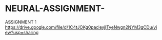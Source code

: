 # NEURAL-ASSIGNMENT-
ASSIGNMENT 1
https://drive.google.com/file/d/1C4tJOKg0pacleyjITyeNwgn2NYM3gCDu/view?usp=sharing
